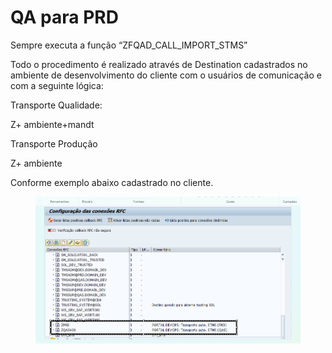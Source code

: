 # QA para PRD

Sempre executa a função “ZFQAD\_CALL\_IMPORT\_STMS”&#x20;

Todo o procedimento é realizado através de Destination cadastrados no ambiente de desenvolvimento do cliente com o usuários de comunicação e com a seguinte lógica:&#x20;

Transporte Qualidade:&#x20;

Z+ ambiente+mandt&#x20;

Transporte Produção&#x20;

Z+ ambiente&#x20;

Conforme exemplo abaixo cadastrado no cliente.&#x20;

<figure><img src="../.gitbook/assets/image (85).png" alt=""><figcaption></figcaption></figure>
